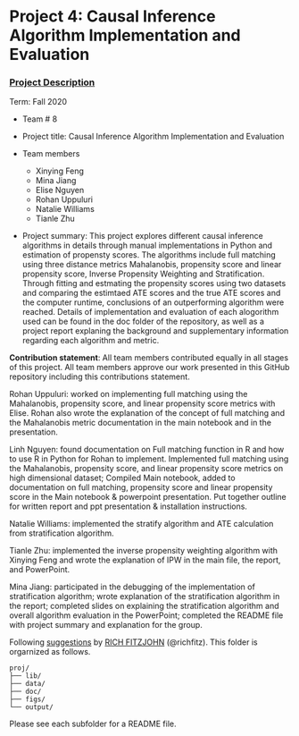 # Project 4: Causal Inference Algorithm Implementation and Evaluation

### [Project Description](doc/project4_desc.md)

Term: Fall 2020

+ Team # 8
+ Project title: Causal Inference Algorithm Implementation and Evaluation
+ Team members
	+ Xinying Feng
	+ Mina Jiang
	+ Elise Nguyen
	+ Rohan Uppuluri
	+ Natalie Williams
	+ Tianle Zhu

+ Project summary: This project explores different causal inference algorithms in details through manual implementations in Python and estimation of propensty scores. The algorithms include full matching using three distance metrics Mahalanobis, propensity score and linear propensity score, Inverse Propensity Weighting and Stratification. Through fitting and estmating the propensity scores using two datasets and comparing the estimtaed ATE scores and the true ATE scores and the computer runtime, conclusions of an outperforming algorithm were reached. Details of implementation and evaluation of each alogorithm used can be found in the doc folder of the repository, as well as a project report explaning the background and supplementary information regarding each algorithm and metric. 
	
**Contribution statement**: All team members contributed equally in all stages of this project. All team members approve our work presented in this GitHub repository including this contributions statement. 

Rohan Uppuluri: worked on implementing full matching using the Mahalanobis, propensity score, and linear propensity score metrics with Elise. Rohan also wrote the explanation of the concept of full matching and the Mahalanobis metric documentation in the main notebook and in the presentation.

Linh Nguyen: found documentation on Full matching function in R and how to use R in Python for Rohan to implement. Implemented full matching using the Mahalanobis, propensity score, and linear propensity score metrics on high dimensional dataset; Compiled Main notebook, added to documentation on full matching, propensity score and linear propensity score in the Main notebook & powerpoint presentation. Put together outline for written report and ppt presentation & installation instructions.  

Natalie Williams: implemented the stratify algorithm and ATE calculation from stratification algorithm.

Tianle Zhu: implemented the inverse propensity weighting algorithm with Xinying Feng and wrote the explanation of IPW in the main file, the report, and PowerPoint.

Mina Jiang: participated in the debugging of the implementation of stratification algorithm; wrote explanation of the stratification algorithm in the report; completed slides on explaining the stratification algorithm and overall algorithm evaluation in the PowerPoint; completed the README file with project summary and explanation for the group.


Following [suggestions](http://nicercode.github.io/blog/2013-04-05-projects/) by [RICH FITZJOHN](http://nicercode.github.io/about/#Team) (@richfitz). This folder is orgarnized as follows.

```
proj/
├── lib/
├── data/
├── doc/
├── figs/
└── output/
```

Please see each subfolder for a README file.
